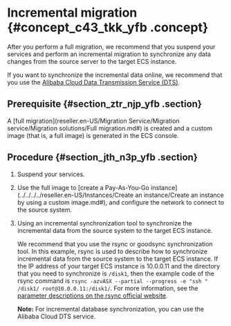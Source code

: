 # Incremental migration {#concept_c43_tkk_yfb .concept}

After you perform a full migration, we recommend that you suspend your services and perform an incremental migration to synchronize any data changes from the source server to the target ECS instance.

If you want to synchronize the incremental data online, we recommend that you use the [Alibaba Cloud Data Transmission Service \(DTS\)](https://partners-intl.aliyun.com/vodafone/product/data-transmission-service).

## Prerequisite {#section_ztr_njp_yfb .section}

A [full migration](reseller.en-US/Migration Service/Migration service/Migration solutions/Full migration.md#) is created and a custom image \(that is, a full image\) is generated in the ECS console.

## Procedure {#section_jth_n3p_yfb .section}

1.  Suspend your services.

2.  Use the full image to [create a Pay-As-You-Go instance](../../../../reseller.en-US/Instances/Create an instance/Create an instance by using a custom image.md#), and configure the network to connect to the source system.

3.  Using an incremental synchronization tool to synchronize the incremental data from the source system to the target ECS instance.

    We recommend that you use the rsync or goodsync synchronization tool. In this example, rsync is used to describe how to synchronize incremental data from the source system to the target ECS instance. If the IP address of your target ECS instance is 10.0.0.11 and the directory that you need to synchronize is `/disk1`, then the example code of the rsync command is `rsync -azvASX --partial --progress -e "ssh " /disk1/ root@10.0.0.11:/disk1/`. For more information, see the [parameter descriptions on the rsync official website](https://download.samba.org/pub/rsync/rsync.html).

    **Note:** For incremental database synchronization, you can use the Alibaba Cloud DTS service.


